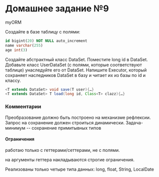 # Домашнее задание №9

myORM

Создайте в базе таблицу с полями: 

```sql
id bigint(20) NOT NULL auto_increment 
name varchar(255)
age int(3)
```

Создайте абстрактный класс DataSet. Поместите long id в DataSet. 
Добавьте класс UserDataSet (с полями, которые соответствуют таблице) унаследуйте его от DataSet. 
Напишите Executor, который сохраняет наследников DataSet в базу и читает их из базы по id и классу. 

```java
<T extends DataSet> void save(T user){…}
<T extends DataSet> T load(long id, Class<T> clazz){…}
```
### Комментарии

Преобразование должно быть построено на механизме рефлексии. Запрос на сохранение должен строиться динамически. Задача-минимум -- сохранение примитывных типов

#### Ограничения

работаю только с геттерами/сеттерами, не с полями.

на аргументы геттера накладываются строгие ограничения.

Реализованы только четыре типа данных: long, float, String, LocalDate

